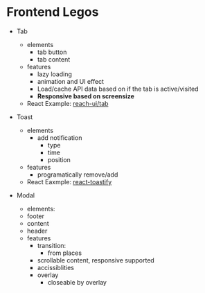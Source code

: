 # Frontend Legos

- Tab
	- elements
		- tab button
		- tab content
	- features
		- lazy loading
		- animation and UI effect
		- Load/cache API data based on if the tab is active/visited
		- **Responsive based on screensize**
	- React Example: [reach-ui/tab](https://reach.tech/tabs)

- Toast
	- elements
		- add notification
			- type
			- time
			- position
	- features
		- programatically remove/add
	- React Eaxmple: [react-toastify](https://www.npmjs.com/package/react-toastify)

- Modal
     - elements:
	- footer
	- content
	- header
     - features
     	- transition:
     		- from places
     	- scrollable content, responsive supported
     	- accissiblities
     	- overlay
     	  - closeable by overlay
        


